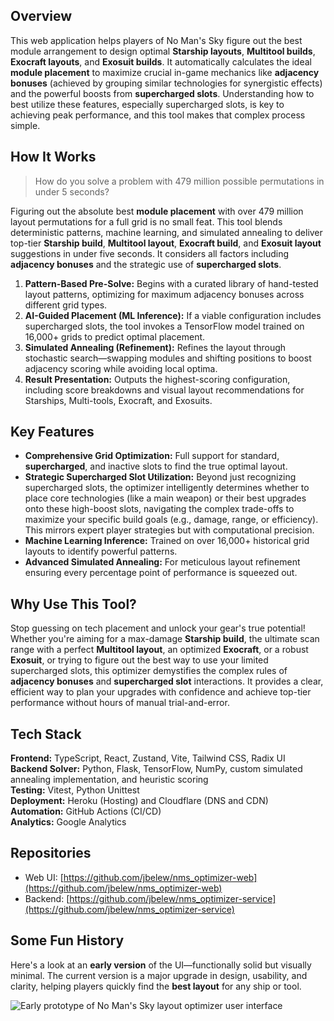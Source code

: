 ## Overview

This web application helps players of No Man's Sky figure out the best module arrangement to design optimal **Starship layouts**, **Multitool builds**, **Exocraft layouts**, and **Exosuit builds**. It automatically calculates the ideal **module placement** to maximize crucial in-game mechanics like **adjacency bonuses** (achieved by grouping similar technologies for synergistic effects) and the powerful boosts from **supercharged slots**. Understanding how to best utilize these features, especially supercharged slots, is key to achieving peak performance, and this tool makes that complex process simple.

## How It Works

> How do you solve a problem with 479 million possible permutations in under 5 seconds?

Figuring out the absolute best **module placement** with over 479 million layout permutations for a full grid is no small feat. This tool blends deterministic patterns, machine learning, and simulated annealing to deliver top-tier **Starship build**, **Multitool layout**, **Exocraft build**, and **Exosuit layout** suggestions in under five seconds. It considers all factors including **adjacency bonuses** and the strategic use of **supercharged slots**.

1.  **Pattern-Based Pre-Solve:** Begins with a curated library of hand-tested layout patterns, optimizing for maximum adjacency bonuses across different grid types.
2.  **AI-Guided Placement (ML Inference):** If a viable configuration includes supercharged slots, the tool invokes a TensorFlow model trained on 16,000+ grids to predict optimal placement.
3.  **Simulated Annealing (Refinement):** Refines the layout through stochastic search—swapping modules and shifting positions to boost adjacency scoring while avoiding local optima.
4.  **Result Presentation:** Outputs the highest-scoring configuration, including score breakdowns and visual layout recommendations for Starships, Multi-tools, Exocraft, and Exosuits.

## Key Features

- **Comprehensive Grid Optimization:** Full support for standard, **supercharged**, and inactive slots to find the true optimal layout.
- **Strategic Supercharged Slot Utilization:** Beyond just recognizing supercharged slots, the optimizer intelligently determines whether to place core technologies (like a main weapon) or their best upgrades onto these high-boost slots, navigating the complex trade-offs to maximize your specific build goals (e.g., damage, range, or efficiency). This mirrors expert player strategies but with computational precision.
- **Machine Learning Inference:** Trained on over 16,000+ historical grid layouts to identify powerful patterns.
- **Advanced Simulated Annealing:** For meticulous layout refinement ensuring every percentage point of performance is squeezed out.

## Why Use This Tool?

Stop guessing on tech placement and unlock your gear's true potential! Whether you're aiming for a max-damage **Starship build**, the ultimate scan range with a perfect **Multitool layout**, an optimized **Exocraft**, or a robust **Exosuit**, or trying to figure out the best way to use your limited supercharged slots, this optimizer demystifies the complex rules of **adjacency bonuses** and **supercharged slot** interactions. It provides a clear, efficient way to plan your upgrades with confidence and achieve top-tier performance without hours of manual trial-and-error.

## Tech Stack

**Frontend:** TypeScript, React, Zustand, Vite, Tailwind CSS, Radix UI\
**Backend Solver:** Python, Flask, TensorFlow, NumPy, custom simulated annealing implementation, and heuristic scoring\
**Testing:** Vitest, Python Unittest\
**Deployment:** Heroku (Hosting) and Cloudflare (DNS and CDN)\
**Automation:** GitHub Actions (CI/CD)\
**Analytics:** Google Analytics

## Repositories

- Web UI: [https://github.com/jbelew/nms_optimizer-web](https://github.com/jbelew/nms_optimizer-web)
- Backend: [https://github.com/jbelew/nms_optimizer-service](https://github.com/jbelew/nms_optimizer-service)

## Some Fun History

Here's a look at an **early version** of the UI—functionally solid but visually minimal. The current version is a major upgrade in design, usability, and clarity, helping players quickly find the **best layout** for any ship or tool.

![Early prototype of No Man's Sky layout optimizer user interface](/assets/img/screenshots/screenshot_v03.png)
